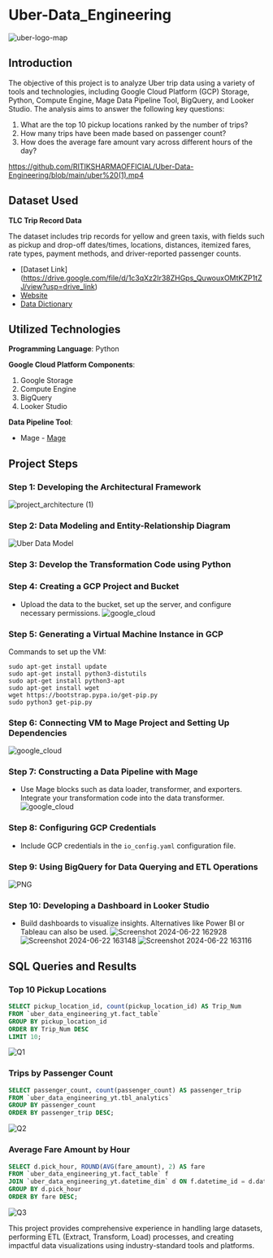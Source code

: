 # Uber-Data_Engineering

![uber-logo-map](https://github.com/RITIKSHARMAOFFICIAL/Uber-Data-Engineering/assets/96929769/cabfdccf-03be-47ef-b818-4ab7afd19d40)


## Introduction

The objective of this project is to analyze Uber trip data using a variety of tools and technologies, including Google Cloud Platform (GCP) Storage, Python, Compute Engine, Mage Data Pipeline Tool, BigQuery, and Looker Studio. The analysis aims to answer the following key questions:

1. What are the top 10 pickup locations ranked by the number of trips?
2. How many trips have been made based on passenger count?
3. How does the average fare amount vary across different hours of the day?

https://github.com/RITIKSHARMAOFFICIAL/Uber-Data-Engineering/blob/main/uber%20(1).mp4

## Dataset Used

**TLC Trip Record Data**

The dataset includes trip records for yellow and green taxis, with fields such as pickup and drop-off dates/times, locations, distances, itemized fares, rate types, payment methods, and driver-reported passenger counts.

- [Dataset Link] (https://drive.google.com/file/d/1c3qXz2Ir38ZHGps_QuwouxOMtKZP1tZJ/view?usp=drive_link)
- [Website](https://www.nyc.gov/site/tlc/about/tlc-trip-record-data.page)
- [Data Dictionary](https://www.nyc.gov/assets/tlc/downloads/pdf/data_dictionary_trip_records_yellow.pdf)

## Utilized Technologies

**Programming Language**: Python

**Google Cloud Platform Components**:
1. Google Storage
2. Compute Engine
3. BigQuery
4. Looker Studio

**Data Pipeline Tool**:
- Mage - [Mage](https://www.mage.ai)

## Project Steps

### Step 1: Developing the Architectural Framework
![project_architecture (1)](https://github.com/RITIKSHARMAOFFICIAL/Uber-Data-Engineering/assets/96929769/e63f0a9b-1cdf-4ebe-a783-3bbd5949834f)


### Step 2: Data Modeling and Entity-Relationship Diagram
![Uber Data Model](https://github.com/RITIKSHARMAOFFICIAL/Uber-Data-Engineering/assets/96929769/d7334767-4772-4f30-8723-8c94dd5d54c5)


### Step 3: Develop the Transformation Code using Python

### Step 4: Creating a GCP Project and Bucket
- Upload the data to the bucket, set up the server, and configure necessary permissions.
![google_cloud](https://github.com/RITIKSHARMAOFFICIAL/Uber-Data-Engineering/assets/96929769/dec1453d-d18b-45e9-b501-26444b13b590)


### Step 5: Generating a Virtual Machine Instance in GCP
Commands to set up the VM:
```
sudo apt-get install update
sudo apt-get install python3-distutils
sudo apt-get install python3-apt
sudo apt-get install wget
wget https://bootstrap.pypa.io/get-pip.py
sudo python3 get-pip.py
```

### Step 6: Connecting VM to Mage Project and Setting Up Dependencies
![google_cloud](https://github.com/RITIKSHARMAOFFICIAL/Uber-Data-Engineering/assets/96929769/14687850-33ab-4168-8145-d973744e34e6)


### Step 7: Constructing a Data Pipeline with Mage
- Use Mage blocks such as data loader, transformer, and exporters. Integrate your transformation code into the data transformer.
![google_cloud](https://github.com/RITIKSHARMAOFFICIAL/Uber-Data-Engineering/assets/96929769/f3e6f9c9-afdb-4cd5-bc81-7496ab6949ee)


### Step 8: Configuring GCP Credentials
- Include GCP credentials in the `io_config.yaml` configuration file.

### Step 9: Using BigQuery for Data Querying and ETL Operations
![PNG](https://github.com/RITIKSHARMAOFFICIAL/Uber-Data-Engineering/assets/96929769/cfc4033b-d3b2-421b-a5ce-78e2f8619faf)


### Step 10: Developing a Dashboard in Looker Studio
- Build dashboards to visualize insights. Alternatives like Power BI or Tableau can also be used.
![Screenshot 2024-06-22 162928](https://github.com/RITIKSHARMAOFFICIAL/Uber-Data-Engineering/assets/96929769/09ccbd83-0aab-460b-b800-6a5415365b01)
![Screenshot 2024-06-22 163148](https://github.com/RITIKSHARMAOFFICIAL/Uber-Data-Engineering/assets/96929769/65217af3-04e1-46c5-847c-d9d73cb8500e)
![Screenshot 2024-06-22 163116](https://github.com/RITIKSHARMAOFFICIAL/Uber-Data-Engineering/assets/96929769/c02f5897-2263-4bac-a087-c1c0b03e3d40)




## SQL Queries and Results

### Top 10 Pickup Locations
```SQL
SELECT pickup_location_id, count(pickup_location_id) AS Trip_Num
FROM `uber_data_engineering_yt.fact_table`
GROUP BY pickup_location_id
ORDER BY Trip_Num DESC
LIMIT 10;
```
![Q1](https://github.com/RITIKSHARMAOFFICIAL/Uber-Data-Engineering/assets/96929769/7eacf3a0-2325-48b2-b44e-9cafceef664c)


### Trips by Passenger Count
```SQL
SELECT passenger_count, count(passenger_count) AS passenger_trip
FROM `uber_data_engineering_yt.tbl_analytics`
GROUP BY passenger_count
ORDER BY passenger_trip DESC;
```
![Q2](https://github.com/RITIKSHARMAOFFICIAL/Uber-Data-Engineering/assets/96929769/2f298589-9e27-43dc-99de-71d3d0f14aba)


### Average Fare Amount by Hour
```SQL
SELECT d.pick_hour, ROUND(AVG(fare_amount), 2) AS fare
FROM `uber_data_engineering_yt.fact_table` f
JOIN `uber_data_engineering_yt.datetime_dim` d ON f.datetime_id = d.datetime_id
GROUP BY d.pick_hour
ORDER BY fare DESC;
```
![Q3](https://github.com/RITIKSHARMAOFFICIAL/Uber-Data-Engineering/assets/96929769/840a3f96-9792-4b08-949b-76114e57c163)

This project provides comprehensive experience in handling large datasets, performing ETL (Extract, Transform, Load) processes, and creating impactful data visualizations using industry-standard tools and platforms.
